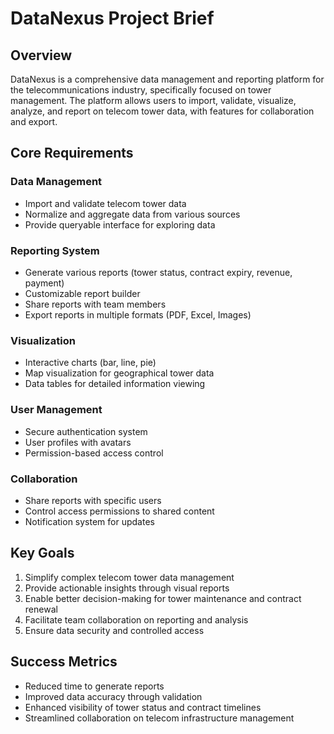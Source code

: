 # DataNexus Project Brief

## Overview
DataNexus is a comprehensive data management and reporting platform for the telecommunications industry, specifically focused on tower management. The platform allows users to import, validate, visualize, analyze, and report on telecom tower data, with features for collaboration and export.

## Core Requirements

### Data Management
- Import and validate telecom tower data
- Normalize and aggregate data from various sources
- Provide queryable interface for exploring data

### Reporting System
- Generate various reports (tower status, contract expiry, revenue, payment)
- Customizable report builder
- Share reports with team members
- Export reports in multiple formats (PDF, Excel, Images)

### Visualization
- Interactive charts (bar, line, pie)
- Map visualization for geographical tower data
- Data tables for detailed information viewing

### User Management
- Secure authentication system
- User profiles with avatars
- Permission-based access control

### Collaboration
- Share reports with specific users
- Control access permissions to shared content
- Notification system for updates

## Key Goals
1. Simplify complex telecom tower data management
2. Provide actionable insights through visual reports
3. Enable better decision-making for tower maintenance and contract renewal
4. Facilitate team collaboration on reporting and analysis
5. Ensure data security and controlled access

## Success Metrics
- Reduced time to generate reports
- Improved data accuracy through validation
- Enhanced visibility of tower status and contract timelines
- Streamlined collaboration on telecom infrastructure management
